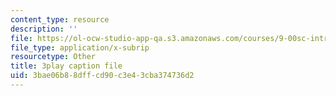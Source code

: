 ```yaml
---
content_type: resource
description: ''
file: https://ol-ocw-studio-app-qa.s3.amazonaws.com/courses/9-00sc-introduction-to-psychology-fall-2011/3bae06b88dffcd90c3e43cba374736d2_kD3CswjYb2E.srt
file_type: application/x-subrip
resourcetype: Other
title: 3play caption file
uid: 3bae06b8-8dff-cd90-c3e4-3cba374736d2
---
```

